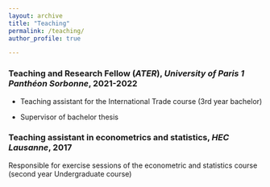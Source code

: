 ```yaml
---
layout: archive
title: "Teaching"
permalink: /teaching/
author_profile: true

---
```


### Teaching and Research Fellow (*ATER*), *University of Paris 1 Panthéon Sorbonne*, 2021-2022

- Teaching assistant for the International Trade course (3rd year bachelor)

- Supervisor of bachelor thesis

### Teaching assistant in econometrics and statistics, *HEC Lausanne*, 2017

Responsible for exercise sessions of the econometric and statistics course (second year Undergraduate course)
